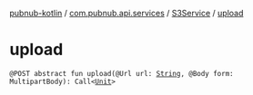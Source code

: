 [pubnub-kotlin](../../index.md) / [com.pubnub.api.services](../index.md) / [S3Service](index.md) / [upload](./upload.md)

# upload

`@POST abstract fun upload(@Url url: `[`String`](https://kotlinlang.org/api/latest/jvm/stdlib/kotlin/-string/index.html)`, @Body form: MultipartBody): Call<`[`Unit`](https://kotlinlang.org/api/latest/jvm/stdlib/kotlin/-unit/index.html)`>`